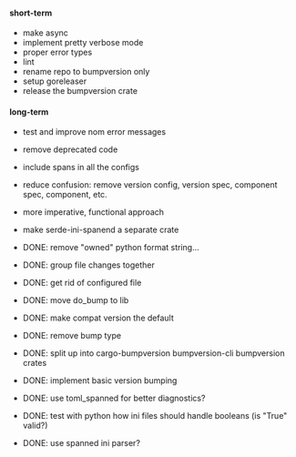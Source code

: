 #### short-term

- make async
- implement pretty verbose mode
- proper error types
- lint
- rename repo to bumpversion only
- setup goreleaser
- release the bumpversion crate

#### long-term

- test and improve nom error messages
- remove deprecated code
- include spans in all the configs
- reduce confusion: remove version config, version spec, component spec, component, etc.
- more imperative, functional approach
- make serde-ini-spanend a separate crate

- DONE: remove "owned" python format string...
- DONE: group file changes together
- DONE: get rid of configured file
- DONE: move do_bump to lib
- DONE: make compat version the default
- DONE: remove bump type
- DONE: split up into cargo-bumpversion bumpversion-cli bumpversion crates
- DONE: implement basic version bumping
- DONE: use toml_spanned for better diagnostics?
- DONE: test with python how ini files should handle booleans (is "True" valid?)
- DONE: use spanned ini parser?
